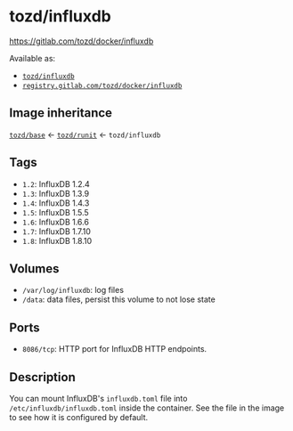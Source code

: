 # tozd/influxdb

<https://gitlab.com/tozd/docker/influxdb>

Available as:

- [`tozd/influxdb`](https://hub.docker.com/r/tozd/influxdb)
- [`registry.gitlab.com/tozd/docker/influxdb`](https://gitlab.com/tozd/docker/influxdb/container_registry)

## Image inheritance

[`tozd/base`](https://gitlab.com/tozd/docker/base) ← [`tozd/runit`](https://gitlab.com/tozd/docker/runit) ← `tozd/influxdb`

## Tags

- `1.2`: InfluxDB 1.2.4
- `1.3`: InfluxDB 1.3.9
- `1.4`: InfluxDB 1.4.3
- `1.5`: InfluxDB 1.5.5
- `1.6`: InfluxDB 1.6.6
- `1.7`: InfluxDB 1.7.10
- `1.8`: InfluxDB 1.8.10

## Volumes

- `/var/log/influxdb`: log files
- `/data`: data files, persist this volume to not lose state

## Ports

- `8086/tcp`: HTTP port for InfluxDB HTTP endpoints.

## Description

You can mount InfluxDB's `influxdb.toml` file into `/etc/influxdb/influxdb.toml` inside the container. See the file in the image to see how it is configured by default.
